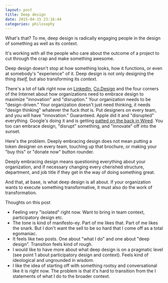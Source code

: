 ```yaml
---
layout: post
title: Deep design
date: 2015-04-15 23:16:44
categories: philosophy
---
```



What's that? To me, deep design is radically engaging people in the design of something as well as its context.

It's working with all the people who care about the outcome of a project to cut through the crap and make something awesome.

Deep design doesn't stop at how something looks, how it functions, or even at somebody's "experience" of it. Deep design is not only designing the thing _itself,_ but also transforming its _context_.

There's a lot of talk right now on [LinkedIn](https://www.linkedin.com/pulse/20140602124457-338303448-why-the-most-successful-companies-embrace-design), [Co.Design](http://www.fastcodesign.com/3016247/10-lessons-for-design-driven-success) and the four corners of the Internet about how organizations need to embrace design to maximize "innovation" and "disruption." Your organization needs to be "design-driven." Your organization doesn't just need thinking, it needs "design thinking" whatever the fuck _that_ is. Put designers on every team, and you will have "innovation." Guaranteed. Apple did it and "disrupted" everything. Google's doing it and is getting [patted on the back in Wired](http://www.wired.com/2014/12/google-material-design/). You too can embrace design, "disrupt" something, and "innovate" off into the sunset.

Here's the problem. Deeply embracing design does not mean putting a token designer on every team, touching up that brochure, or making your "buy this" or "donate now" button rounder. 

Deeply embracing design means questioning everything about your organization, and if necessary changing every cherished structure, department, and job title if they get in the way of doing something great.

And that, at base, is what deep design is all about. If your organization wants to execute something transformative, it must also do the work of transformation.


Thoughts on this post

* Feeling very "isolated" right now. Want to bring in team context, participatory design etc.
* The tone is kind of manifesto-ey. Part of me likes that. Part of me likes the snark. But I don't want the sell to be so hard that I come off as a total egomaniac.
* It feels like two posts. One about "what I do" and one about "deep design". Transition feels kind of rough.
* I would like to have more about what deep design is on a pragmatic level (see point 1 about participatory design and context). Feels kind of ideological and ungrounded in wisdom.
* I like the idea of starting off with something rootsy and conversational like it is right now. The problem is that it's hard to transition from the I statements of what I do to the broader context.
